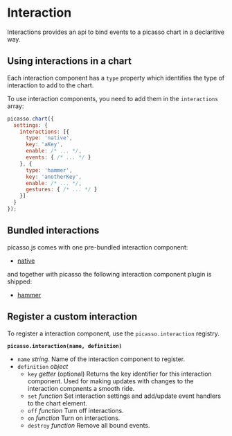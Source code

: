 # Interaction

Interactions provides an api to bind events to a picasso chart in a declaritive way.

## Using interactions in a chart

Each interaction component has a `type` property which identifies the type of interaction to add to the chart.

To use interaction components, you need to add them in the `interactions` array:

```js
picasso.chart({
  settings: {
    interactions: [{
      type: 'native',
      key: 'aKey',
      enable: /* ... */,
      events: { /* ... */ }
    }, {
      type: 'hammer',
      key: 'anotherKey',
      enable: /* ... */,
      gestures: { /* ... */ }
    }]
  }
});
```

## Bundled interactions

picasso.js comes with one pre-bundled interaction component:

- [native](./interactions/native.md)

and together with picasso the following interaction component plugin is shipped:

- [hammer](./interactions/hammer.md)

## Register a custom interaction

To register a interaction component, use the `picasso.interaction` registry.

**`picasso.interaction(name, definition)`**

- `name` *string*. Name of the interaction component to register.
- `definition` *object*
  * `key` *getter* (optional) Returns the key identifier for this interaction component. Used for making updates with changes to the interaction compnents a smooth ride.
  * `set` *function* Set interaction settings and add/update event handlers to the chart element.
  * `off` *function* Turn off interactions.
  * `on` *function* Turn on interactions.
  * `destroy` *function* Remove all bound events.
